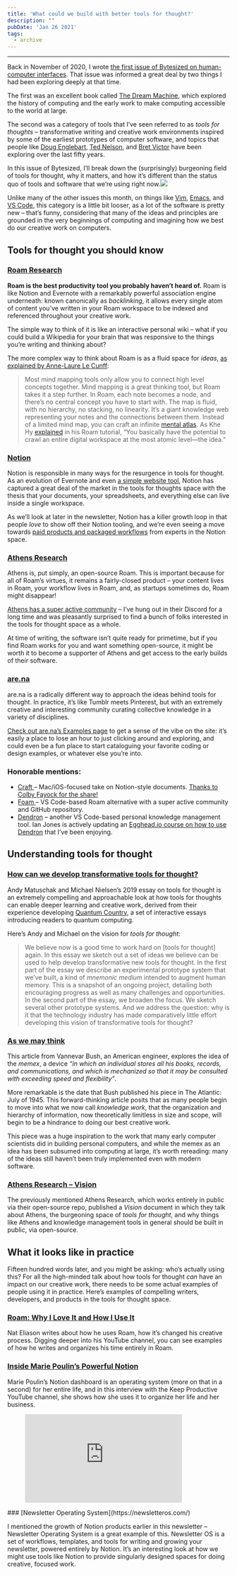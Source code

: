 ```yaml
---
title: 'What could we build with better tools for thought?'
description: ""
pubDate: 'Jan 26 2021'
tags:
  - archive
---
```



---

Back in November of 2020, I wrote [the first issue of Bytesized on human-computer interfaces](https://7.dev/001-human-computer-interfaces/). That issue was informed a great deal by two things I had been exploring deeply at that time.

The first was an excellent book called [The Dream Machine](https://www.amazon.com/Dream-Machine-M-Mitchell-Waldrop/dp/1732265119), which explored the history of computing and the early work to make computing accessible to the world at large.

The second was a category of tools that I’ve seen referred to as *tools for thoughts* – transformative writing and creative work environments inspired by some of the earliest prototypes of computer software, and topics that people like [Doug Englebart](https://en.wikipedia.org/wiki/Doug_Englebart), [Ted Nelson](https://en.wikipedia.org/wiki/Ted_Nelson), and [Bret Victor](https://en.wikipedia.org/wiki/Bret_Victor) have been exploring over the last fifty years.

In this issue of Bytesized, I’ll break down the (surprisingly) burgeoning field of tools for thought, why it matters, and how it’s different than the status quo of tools and software that we’re using right now.![](https://7.dev/content/images/2021/01/giphy.gif)

Unlike many of the other issues this month, on things like [Vim](https://7.dev/9-vim/), [Emacs](https://7.dev/10-emacs/), and [VS Code](https://7.dev/8-vscode/), this category is a little bit looser, as a lot of the software is pretty new – that’s funny, considering that many of the ideas and principles are grounded in the very beginnings of computing and imagining how we best do our creative work on computers.

## Tools for thought you should know

### [Roam Research](https://roamresearch.com/)

**Roam is the best productivity tool you probably haven’t heard of.** Roam is like Notion and Evernote with a remarkably powerful association engine underneath: known canonically as *backlinking*, it allows every single atom of content you’ve written in your Roam workspace to be indexed and referenced throughout your creative work.

The simple way to think of it is like an interactive personal wiki – what if you could build a Wikipedia for your brain that was responsive to the things you’re writing and thinking about?

The more complex way to think about Roam is as a fluid space for *ideas*, [as explained by Anne-Laure Le Cunff](https://nesslabs.com/roam-research):

> Most mind mapping tools only allow you to connect high level concepts together. Mind mapping is a great thinking tool, but Roam takes it a step further. In Roam, each note becomes a node, and there’s no central concept you have to start with. The map is fluid, with no hierarchy, no stacking, no linearity. It’s a giant knowledge web representing your notes and the connections between them. Instead of a limited mind map, you can craft an infinite [mental atlas](https://nesslabs.com/mental-atlas). As Khe Hy [explained](https://radreads.co/roam-tutorial/) in his Roam tutorial, “You basically have the potential to crawl an entire digital workspace at the most atomic level—the idea.”

### [Notion](https://notion.so)

Notion is responsible in many ways for the resurgence in tools for thought. As an evolution of Evernote and even [a simple website tool](https://super.so/), Notion has captured a great deal of the market in the tools for thoughts space with the thesis that your documents, your spreadsheets, and everything else can live inside a single workspace.

As we’ll look at later in the newsletter, Notion has a killer growth loop in that people *love* to show off their Notion tooling, and we’re even seeing a move towards [paid products and packaged workflows](https://optemization.com/entrepreneur-os) from experts in the Notion space.

### [Athens Research](https://github.com/athensresearch/athens)

Athens is, put simply, an open-source Roam. This is important because for all of Roam’s virtues, it remains a fairly-closed product – your content lives in Roam, your workflow lives in Roam, and, as startups sometimes do, Roam might disappear!

[Athens has a super active community](https://github.com/athensresearch/athens#join-discord) – I’ve hung out in their Discord for a long time and was pleasantly surprised to find a bunch of folks interested in the tools for thought space as a whole.

At time of writing, the software isn’t quite ready for primetime, but if you find Roam works for you and want something open-source, it might be worth it to become a supporter of Athens and get access to the early builds of their software.

### [are.na](https://www.are.na/)

are.na is a radically different way to approach the ideas behind tools for thought. In practice, it’s like Tumblr meets Pinterest, but with an extremely creative and interesting community curating collective knowledge in a variety of disciplines.

[Check out are.na’s Examples page](https://www.are.na/examples/) to get a sense of the vibe on the site: it’s easily a place to lose an hour to just clicking around and exploring, and could even be a fun place to start cataloguing your favorite coding or design examples, or whatever else you’re into.

### Honorable mentions:

- [Craft ](https://www.craft.do/)– Mac/iOS-focused take on Notion-style documents. [Thanks to Colby Fayock for the share!](https://twitter.com/colbyfayock/status/1352704136333185035)
- [Foam ](https://foambubble.github.io/foam/)– VS Code-based Roam alternative with a super active community and GitHub repository.
- [Dendron](https://dendron.so/) – another VS Code-based personal knowledge management tool. Ian Jones is actively updating an [Egghead.io course on how to use Dendron](https://egghead.io/playlists/build-a-personal-knowledge-management-system-with-dendron-b24b) that I’ve been enjoying.

## Understanding tools for thought

### [How can we develop transformative tools for thought?](https://numinous.productions/ttft/)

Andy Matuschak and Michael Nielsen’s 2019 essay on tools for thought is an extremely compelling and approachable look at how tools for thoughts can enable deeper learning and creative work, derived from their experience developing [Quantum Country](https://quantum.country/), a set of interactive essays introducing readers to quantum computing.

Here’s Andy and Michael on the vision for *tools for thought*:

> We believe now is a good time to work hard on \[tools for thought\] again. In this essay we sketch out a set of ideas we believe can be used to help develop transformative new tools for thought. In the first part of the essay we describe an experimental prototype system that we’ve built, a kind of *mnemonic medium* intended to augment human memory. This is a snapshot of an ongoing project, detailing both encouraging progress as well as many challenges and opportunities. In the second part of the essay, we broaden the focus. We sketch several other prototype systems. And we address the question: why is it that the technology industry has made comparatively little effort developing this vision of transformative tools for thought?

### [As we may think](https://www.theatlantic.com/magazine/archive/1945/07/as-we-may-think/303881/)

This article from Vannevar Bush, an American engineer, explores the idea of the *memex*, a device *“in which an individual stores all his books, records, and communications, and which is mechanized so that it may be consulted with exceeding speed and flexibility”*.

More remarkable is the date that Bush published his piece in The Atlantic: July of 1945. This forward-thinking article posits that as many people begin to move into what we now call *knowledge work*, that the organization and hierarchy of information, now theoretically limitless in size and scope, will begin to be a hindrance to doing our best creative work.

This piece was a huge inspiration to the work that many early computer scientists did in building personal computers, and while the memex as an idea has been subsumed into computing at large, it’s worth rereading: many of the ideas still haven’t been truly implemented even with modern software.

### [Athens Research – Vision](https://github.com/athensresearch/athens/blob/master/VISION.md)

The previously mentioned Athens Research, which works entirely in public via their open-source repo, published a *Vision* document in which they talk about Athens, the burgeoning space of *tools for thought*, and why things like Athens and knowledge management tools in general should be built in public, via open-source.

## What it looks like in practice

Fifteen hundred words later, and you might be asking: who’s actually using this? For all the high-minded talk about how tools for thought *can* have an impact on our creative work, there needs to be some actual examples of people using it in practice. Here’s examples of compelling writers, developers, and products in the tools for thought space.

### [Roam: Why I Love It and How I Use It](https://www.nateliason.com/blog/roam)

Nat Eliason writes about how he uses Roam, how it’s changed his creative process. Digging deeper into his YouTube channel, you can see examples of how he writes and organizes his time entirely in Roam.

### [Inside Marie Poulin’s Powerful Notion](https://www.youtube.com/watch?v=GQAhT8erKV0)

Marie Poulin’s Notion dashboard is an operating system (more on that in a second) for her entire life, and in this interview with the Keep Productive YouTube channel, she shows how she uses it to organize her life and her business.

<figure class="kg-card kg-embed-card"><iframe allowfullscreen="allowfullscreen" frameborder="0" height="200" loading="lazy" src="https://www.youtube.com/embed/GQAhT8erKV0?feature=oembed" width="356"></iframe></figure>### [Newsletter Operating System](https://newsletteros.com/)

I mentioned the growth of Notion products earlier in this newsletter – Newsletter Operating System is a great example of this. Newsletter OS is a set of workflows, templates, and tools for writing and growing your newsletter, powered entirely by Notion. It’s an interesting look at how we might use tools like Notion to provide singularly designed spaces for doing creative, focused work.